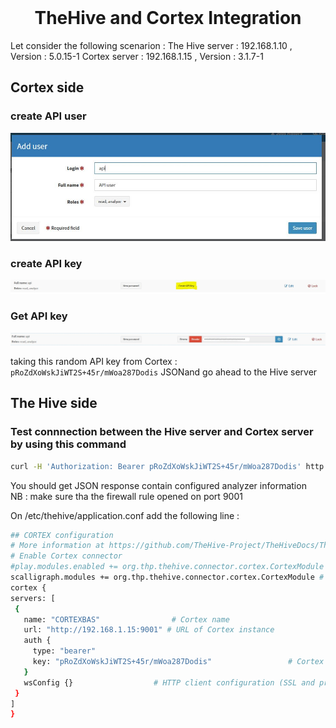 <br />
<div align="center">
  <h1 align="center">TheHive and Cortex Integration</h1>
</div>

Let consider the following scenarion : 
The Hive server : 192.168.1.10  , Version : 5.0.15-1
Cortex server : 192.168.1.15  , Version : 3.1.7-1

## Cortex side
### create API user
<img src="cortex_api_user.JPG">

### create API key
<img src="cortex_create_apikey.JPG">

### Get API key
<img src="cortex_api_key_reveal1.png">

taking this random API key from Cortex : `pRoZdXoWskJiWT2S+45r/mWoa287Dodis` JSONand go ahead to the Hive server

## The Hive side
### Test connnection between the Hive server and Cortex server by using this command
   ```sh
  curl -H 'Authorization: Bearer pRoZdXoWskJiWT2S+45r/mWoa287Dodis' http://192.168.1.15:9001/api/analyzer
  ```
You should get JSON response contain configured analyzer information <br>
NB : make sure tha the firewall rule opened on port 9001 <br>

On /etc/thehive/application.conf add the following line : 
   ```sh
  ## CORTEX configuration
# More information at https://github.com/TheHive-Project/TheHiveDocs/TheHive4/Administration/Connectors.md
# Enable Cortex connector
#play.modules.enabled += org.thp.thehive.connector.cortex.CortexModule # this for The Hive V4
scalligraph.modules += org.thp.thehive.connector.cortex.CortexModule # this for The Hive V5
 cortex {
  servers: [
    {
      name: "CORTEXBAS"                # Cortex name
      url: "http://192.168.1.15:9001" # URL of Cortex instance
      auth {
        type: "bearer"        
        key: "pRoZdXoWskJiWT2S+45r/mWoa287Dodis"                 # Cortex API key
      }
      wsConfig {}                  # HTTP client configuration (SSL and proxy)
    }
  ]
 }

  ```
